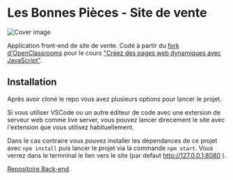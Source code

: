 # Les Bonnes Pièces - Site de vente
![Cover image](cover.JPG)

Application front-end de site de vente.
Codé à partir du [fork d'OpenClassrooms](https://github.com/OpenClassrooms-Student-Center/7697016-Front-End.1) pour le cours ["Créez des pages web dynamiques avec JavaScript"](https://openclassrooms.com/fr/courses/7697016-creez-des-pages-web-dynamiques-avec-javascript).

## Installation

Après avoir cloné le repo vous avez plusieurs options pour lancer le projet. 

Si vous utiliser VSCode ou un autre éditeur de code avec une extersion de serveur web comme live server, vous pouvez lancer direcement le site avec l'extension que vous utilisez habituellement. 

Dans le cas contraire vous pouvez installer les dépendances de ce projet avec `npm install` puis lancer le projet via la commande `npm start`. Vous verrez dans le termninal le lien vers le site (par defaut http://127.0.0.1:8080 ).

[Repositoire Back-end](https://github.com/SimonRibeiro/7697016-Back-End).
